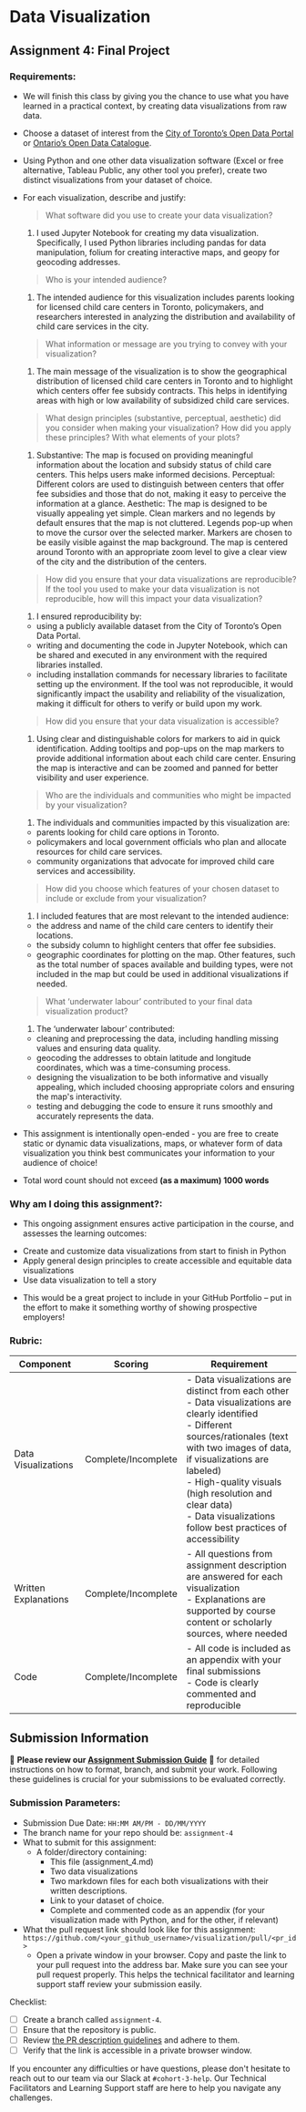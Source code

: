 # Data Visualization

## Assignment 4: Final Project

### Requirements:
- We will finish this class by giving you the chance to use what you have learned in a practical context, by creating data visualizations from raw data. 
- Choose a dataset of interest from the [City of Toronto’s Open Data Portal](https://www.toronto.ca/city-government/data-research-maps/open-data/) or [Ontario’s Open Data Catalogue](https://data.ontario.ca/). 
- Using Python and one other data visualization software (Excel or free alternative, Tableau Public, any other tool you prefer), create two distinct visualizations from your dataset of choice.  
- For each visualization, describe and justify: 
    > What software did you use to create your data visualization?
    1. I used Jupyter Notebook for creating my data visualization. Specifically, I used Python libraries including pandas for data manipulation, folium for creating interactive maps, and geopy for geocoding addresses.

    > Who is your intended audience? 
    1. The intended audience for this visualization includes parents looking for licensed child care centers in Toronto, policymakers, and researchers interested in analyzing the distribution and availability of child care services in the city.
    
    > What information or message are you trying to convey with your visualization? 
    1. The main message of the visualization is to show the geographical distribution of licensed child care centers in Toronto and to highlight which centers offer fee subsidy contracts. This helps in identifying areas with high or low availability of subsidized child care services.
    
    > What design principles (substantive, perceptual, aesthetic) did you consider when making your visualization? How did you apply these principles? With what elements of your plots? 
    1. Substantive: The map is focused on providing meaningful information about the location and subsidy status of child care centers. This helps users make informed decisions.
    Perceptual: Different colors are used to distinguish between centers that offer fee subsidies and those that do not, making it easy to perceive the information at a glance.
    Aesthetic: The map is designed to be visually appealing yet simple. Clean markers and no legends by default ensures that the map is not cluttered. Legends pop-up when to move the cursor over the selected marker. Markers are chosen to be easily visible against the map background. The map is centered around Toronto with an appropriate zoom level to give a clear view of the city and the distribution of the centers.
    
    > How did you ensure that your data visualizations are reproducible? If the tool you used to make your data visualization is not reproducible, how will this impact your data visualization? 
    1. I ensured reproducibility by:
    - using a publicly available dataset from the City of Toronto’s Open Data Portal.
    - writing and documenting the code in Jupyter Notebook, which can be shared and executed in any environment with the required libraries installed.
    - including installation commands for necessary libraries to facilitate setting up the environment.
    If the tool was not reproducible, it would significantly impact the usability and reliability of the visualization, making it difficult for others to verify or build upon my work.
    
    > How did you ensure that your data visualization is accessible? 
    1. Using clear and distinguishable colors for markers to aid in quick identification.
    Adding tooltips and pop-ups on the map markers to provide additional information about each child care center.
    Ensuring the map is interactive and can be zoomed and panned for better visibility and user experience. 
    
    > Who are the individuals and communities who might be impacted by your visualization? 
    1. The individuals and communities impacted by this visualization are:
    - parents looking for child care options in Toronto.
    - policymakers and local government officials who plan and allocate resources for child care services.
    - community organizations that advocate for improved child care services and accessibility. 
    
    > How did you choose which features of your chosen dataset to include or exclude from your visualization? 
    1. I included features that are most relevant to the intended audience:
    - the address and name of the child care centers to identify their locations.
    - the subsidy column to highlight centers that offer fee subsidies.
    - geographic coordinates for plotting on the map.
    Other features, such as the total number of spaces available and building types, were not included in the map but could be used in additional visualizations if needed.
    
    > What ‘underwater labour’ contributed to your final data visualization product?
    1. The ‘underwater labour’ contributed:
    - cleaning and preprocessing the data, including handling missing values and ensuring data quality.
    - geocoding the addresses to obtain latitude and longitude coordinates, which was a time-consuming process.
    - designing the visualization to be both informative and visually appealing, which included choosing appropriate colors and ensuring the map's interactivity.
    - testing and debugging the code to ensure it runs smoothly and accurately represents the data.

- This assignment is intentionally open-ended - you are free to create static or dynamic data visualizations, maps, or whatever form of data visualization you think best communicates your information to your audience of choice! 
- Total word count should not exceed **(as a maximum) 1000 words** 
 
### Why am I doing this assignment?:  
- This ongoing assignment ensures active participation in the course, and assesses the learning outcomes: 
* Create and customize data visualizations from start to finish in Python
* Apply general design principles to create accessible and equitable data visualizations
* Use data visualization to tell a story  
- This would be a great project to include in your GitHub Portfolio – put in the effort to make it something worthy of showing prospective employers!

### Rubric:

| Component         | Scoring  | Requirement                                                                 |
|-------------------|----------|-----------------------------------------------------------------------------|
| Data Visualizations | Complete/Incomplete | - Data visualizations are distinct from each other<br>- Data visualizations are clearly identified<br>- Different sources/rationales (text with two images of data, if visualizations are labeled)<br>- High-quality visuals (high resolution and clear data)<br>- Data visualizations follow best practices of accessibility |
| Written Explanations | Complete/Incomplete | - All questions from assignment description are answered for each visualization<br>- Explanations are supported by course content or scholarly sources, where needed |
| Code              | Complete/Incomplete | - All code is included as an appendix with your final submissions<br>- Code is clearly commented and reproducible |

## Submission Information

🚨 **Please review our [Assignment Submission Guide](https://github.com/UofT-DSI/onboarding/blob/main/onboarding_documents/submissions.md)** 🚨 for detailed instructions on how to format, branch, and submit your work. Following these guidelines is crucial for your submissions to be evaluated correctly.

### Submission Parameters:
* Submission Due Date: `HH:MM AM/PM - DD/MM/YYYY`
* The branch name for your repo should be: `assignment-4`
* What to submit for this assignment:
    * A folder/directory containing:
        * This file (assignment_4.md)
        * Two data visualizations 
        * Two markdown files for each both visualizations with their written descriptions.
        * Link to your dataset of choice.
        * Complete and commented code as an appendix (for your visualization made with Python, and for the other, if relevant) 
* What the pull request link should look like for this assignment: `https://github.com/<your_github_username>/visualization/pull/<pr_id>`
    * Open a private window in your browser. Copy and paste the link to your pull request into the address bar. Make sure you can see your pull request properly. This helps the technical facilitator and learning support staff review your submission easily.

Checklist:
- [ ] Create a branch called `assignment-4`.
- [ ] Ensure that the repository is public.
- [ ] Review [the PR description guidelines](https://github.com/UofT-DSI/onboarding/blob/main/onboarding_documents/submissions.md#guidelines-for-pull-request-descriptions) and adhere to them.
- [ ] Verify that the link is accessible in a private browser window.

If you encounter any difficulties or have questions, please don't hesitate to reach out to our team via our Slack at `#cohort-3-help`. Our Technical Facilitators and Learning Support staff are here to help you navigate any challenges.
